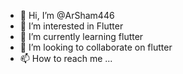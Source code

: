 - 👋 Hi, I’m @ArSham446
- 👀 I’m interested in Flutter
- 🌱 I’m currently learning flutter
- 💞️ I’m looking to collaborate on flutter
- 📫 How to reach me ...

<!---
ArSham446/ArSham446 is a ✨ special ✨ repository because its `README.md` (this file) appears on your GitHub profile.
You can click the Preview link to take a look at your changes.
--->
